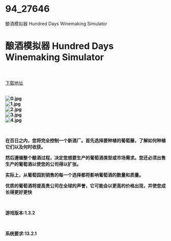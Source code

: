 # 94_27646
酿酒模拟器 Hundred Days Winemaking Simulator
# 酿酒模拟器 Hundred Days Winemaking Simulator
 <br/></br>
[下载地址](https://www.switch520.cc/article/27646 "下载地址")
<br/></br>

<p><strong><img title="0.jpg" src="https://www.switch520.cc/muke_img/2022_03_01_9f2e2b3fc7220.jpg" alt="0.jpg"></strong><br>
<strong><img title="1.jpg" src="https://www.switch520.cc/muke_img/2022_03_01_ef34f77ec0027.jpg" alt="1.jpg"></strong><br>
<strong><img title="2.jpg" src="https://www.switch520.cc/muke_img/2022_03_01_df4c2dccdffd9.jpg" alt="2.jpg"></strong><br>
<strong><img title="3.jpg" src="https://www.switch520.cc/muke_img/2022_03_01_405860f67c4bd.jpg" alt="3.jpg"></strong><br>
<strong><img title="4.jpg" src="https://www.switch520.cc/muke_img/2022_03_01_c154a80b2b09f.jpg" alt="4.jpg">&nbsp;</strong></p>
<p>&nbsp;</p>
<p><strong>在百日之内，您将完全控制一个新酒厂。首先选择要种植的葡萄藤，了解如何种植它们以及何时收获。</strong></p>
<p><strong>然后遵循整个酿酒过程，决定您想要生产的葡萄酒类型或市场需求。您还必须出售生产的葡萄酒以使您的公司得以扩张。</strong></p>
<p><strong>实际上，从葡萄园到销售的每一个选择都将影响葡萄酒的数量和质量。</strong></p>
<p><strong>优质的葡萄酒将提高贵公司在全球的声誉，它可能会以更高的价格出现，并使您成长得更好更快</strong></p>
<p>&nbsp;</p>
<p><strong>游戏版本:1.3.2</strong></p>
<p>&nbsp;</p>
<p><strong>系统要求:13.2.1</strong></p>



